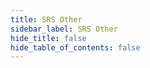 ```yaml
---
title: SRS Other
sidebar_label: SRS Other
hide_title: false
hide_table_of_contents: false
---
```





